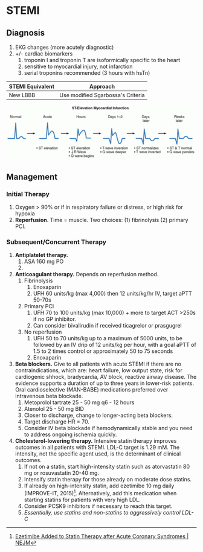 # STEMI
## Diagnosis

1. EKG changes (more acutely diagnostic)
2. +/- cardiac biomarkers
    1.  troponin I and troponin T are isoformically specific to the heart
    2. sensitive to myocardial injury, not infarction
    3. serial troponins recommended (3 hours with hsTn)

| STEMI Equivalent | Approach                          | 
| ---------------- | --------------------------------- |
| New LBBB         | Use modified Sgarbossa's Criteria |

![stemi sequence.png](img/stemi%20sequence.png)

## Management
### Initial Therapy

1. Oxygen > 90% or if in respiratory failure or distress, or high risk for hypoxia
2. **Reperfusion**. Time = muscle. Two choices: (1) fibrinolysis (2) primary PCI.

### Subsequent/Concurrent Therapy
1. **Antiplatelet therapy.**
    1. ASA 160 mg PO
    2. 
2. **Anticoagulant therapy.** Depends on reperfusion method.
    1. Fibrinolysis
        1. Enoxaparin
        2. UFH 60 units/kg (max 4,000) then 12 units/kg/hr IV, target aPTT 50-70s
    2. Primary PCI
        1. UFH 70 to 100 units/kg (max 10,000) + more to target ACT >250s if no GP inhibitor.
        2. Can consider bivalirudin if received ticagrelor or prasgugrel
    3. No reperfusion
        1. UFH 50 to 70 units/kg up to a maximum of 5000 units, to be followed by an IV drip of 12 units/kg per hour, with a goal aPTT of 1.5 to 2 times control or approximately 50 to 75 seconds
        2. Enoxaparin
3. **Beta blockers.** Give to all patients with acute STEMI if there are no contraindications, which are: heart failure, low output state, risk for cardiogenic shhock, bradycardia, AV block, reactive airway disease. The evidence supports a duration of up to three years in lower-risk patients. Oral cardioselective (MAN-BABE) medications preferred over intravenous beta blockade.
    1. Metoprolol tartrate 25 - 50 mg q6 - 12 hours
    2. Atenolol 25 - 50 mg BID
    3. Closer to discharge, change to longer-acting beta blockers.
    4. Target discharge HR = 70.
    5. Consider IV beta blockade if hemodynamically stable and you need to address ongoing ischemia quickly.
4. **Cholesterol-lowering therapy.** Intensive statin therapy improves outcomes in all patients with STEMI. LDL-C target is 1.29 mM. The intensity, not the specific agent used, is the determinant of clinical outcomes.
    1. If not on a statin, start high-intensity statin such as atorvastatin 80 mg or rosuvastatin 20-40 mg.
    2. Intensify statin therapy for those already on moderate dose statins.
    3. If already on high-intensity statin, add ezetimibe 10 mg daily (IMPROVE-IT, 2015)[^1]. Alternatively, add this medication when starting statins for patients with very high LDL.
    4. Consider PCSK9 inhibitors if necessary to reach this target.
    5. *Essentially, use statins and non-statins to aggressively control LDL-C*

[^1]:[Ezetimibe Added to Statin Therapy after Acute Coronary Syndromes | NEJM](https://www.nejm.org/doi/full/10.1056/nejmoa1410489)